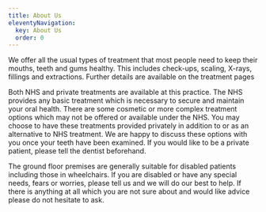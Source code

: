 ```yaml
---
title: About Us
eleventyNavigation:
  key: About Us
  order: 0
---
```


We offer all the usual types of treatment that most people need to keep their mouths, teeth and gums healthy. This includes check-ups, scaling, X-rays, fillings and extractions. Further details are available on the treatment pages

Both NHS and private treatments are available at this practice. The NHS provides any basic treatment which is necessary to secure and maintain your oral health. There are some cosmetic or more complex treatment options which may not be offered or available under the NHS. You may choose to have these treatments provided privately in addition to or as an alternative to NHS treatment. We are happy to discuss these options with you once your teeth have been examined. If you would like to be a private patient, please tell the dentist beforehand.

The ground floor premises are generally suitable for disabled patients including those in wheelchairs. If you are disabled or have any special needs, fears or worries, please tell us and we will do our best to help. If there is anything at all which you are not sure about and would like advice please do not hesitate to ask.
